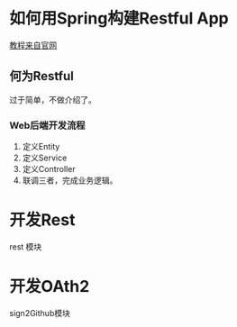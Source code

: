 # 如何用Spring构建Restful App
[教程来自官网](https://spring.io/guides/tutorials/rest/)
## 何为Restful
过于简单，不做介绍了。
### Web后端开发流程 
1. 定义Entity
2. 定义Service
3. 定义Controller
4. 联调三者，完成业务逻辑。
# 开发Rest
rest 模块
# 开发OAth2 
sign2Github模块
